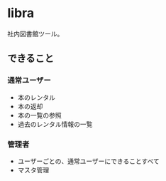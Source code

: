 # libra

社内図書館ツール。

## できること

### 通常ユーザー

- 本のレンタル
- 本の返却
- 本の一覧の参照
- 過去のレンタル情報の一覧

### 管理者

- ユーザーごとの、通常ユーザーにできることすべて
- マスタ管理
